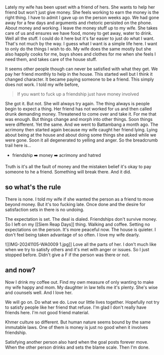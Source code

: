 Lately my wife has been upset with a friend of hers. She wants to help her friend but won't just give money. She feels working to earn the money is the right thing. I have to admit I gave up on the person weeks ago. We had gone away for a few days and arguments and rhetoric persisted on the phone. About money and working. I leave the money stuff up to my wife. She takes care of us and ensures we have food, money to get away, water to drink. Well all the stuff. I could do it here but it's far easier to just do what I want. That's not much by the way. I guess what I want is a simple life here. I want to only do the things I wish to do. My wife does the same mostly but she also happily cooks for me, buys shoes and clothes for me when she feels I need them, and takes care of the house stuff. 

It seems other people though can never be satisfied with what they get. We pay her friend monthly to help in the house. This started well but I think it changed character. It became paying someone to be a friend. This simply does not work. I told my wife before,

> If you want to fuck up a friendship just have money involved 

She got it. But not. She will always try again. The thing always is people begin to expect a thing. Her friend has not worked for us and then called drunk demanding money. Threatened to come over and take it. For me that was enough. But things change and morph into other things. Soon things were different. Yet the same. And we went to Battambang a month ago. The acrimony then started again because my wife caught her friend lying. Lying about being at the house and about doing some things she asked while we were gone. Soon it all degenerated to yelling and anger. So the breadcrumb trail here is...

- friendship ➡️ money ➡️ acrimony and hatred

Truth is it's all the fault of money and the mistaken belief it's okay to pay someone to he a friend. Something will break there. And it did. 

## so what's the rule

There is none. I told my wife if she wanted the person as a friend to move beyond money. But it's too fucking late. Once done and the desire for satisfaction sets in there is no undoing. 

The expectation is set. The deal is dialed. Friendships don't survive money. So I left on my [[Siem Reap Days]] thing. Walking and coffee. Setting no expectations on the person. It's more peaceful now. The house is quieter. I don't feel being taken advantage of so often. I love my wife dearly. 

![[IMG-20241105-WA0009 1.jpg]]
Love all the parts of her. I don't much like when we try to satisfy others and it's met with anger or issues. So I just stopped before. Didn't give a F if the person was there or not. 

## and now?

Now I drink my coffee out. Find my own measure of only wanting to make my wife happy and mom. My daughter in law tells me it's plenty. She's wise and counsels well. And I love her. 

We will go on. Do what we do. Love our little lives together. Hopefully not try to satisfy people like her friend that refuse. I'm glad I don't really have friends here. I'm not good friend material. 

Khmer culture so different. But human nature seems bound by the same immutable laws. One of them is money is just no good when it involves friendship. 

Satisfying another person also hard when the goal posts forever move. When the other person drinks and sets the blame scale. Then I'm done. 